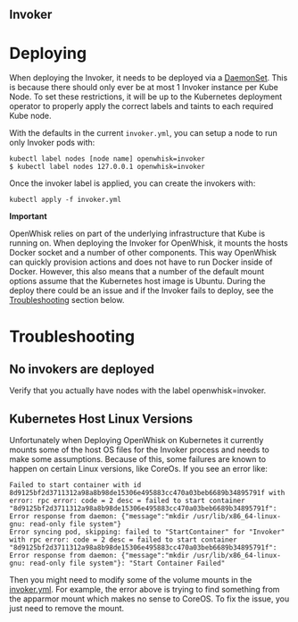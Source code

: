 Invoker
-------

# Deploying

When deploying the Invoker, it needs to be deployed via a
[DaemonSet](https://kubernetes.io/docs/concepts/workloads/controllers/daemonset/).
This is because there should only ever be at most 1 Invoker
instance per Kube Node. To set these restrictions, it will be
up to the Kubernetes deployment operator to properly apply
the correct labels and taints to each required Kube node.

With the defaults in the current `invoker.yml`, you can setup a
node to run only Invoker pods with:

```
kubectl label nodes [node name] openwhisk=invoker
$ kubectl label nodes 127.0.0.1 openwhisk=invoker
```

Once the invoker label is applied, you can create the invokers with:

```
kubectl apply -f invoker.yml
```

**Important**

OpenWhisk relies on part of the underlying infrastructure that Kube
is running on. When deploying the Invoker for OpenWhisk, it mounts the hosts
Docker socket and a number of other components. This way OpenWhisk can
quickly provision actions and does not have to run Docker inside of Docker.
However, this also means that a number of the default mount options assume
that the Kubernetes host image is Ubuntu. During the deploy there could be an
issue and if the Invoker fails to deploy, see the [Troubleshooting](#troubleshooting)
section below.

# Troubleshooting
## No invokers are deployed

Verify that you actually have nodes with the label openwhisk=invoker.

## Kubernetes Host Linux Versions

Unfortunately when Deploying OpenWhisk on Kubernetes it currently mounts some
of the host OS files for the Invoker process and needs to make some assumptions.
Because of this, some failures are known to happen on certain Linux versions,
like CoreOs. If you see an error like:

```
Failed to start container with id 8d9125bf2d3711312a98a8b98de15306e495883cc470a03beb6689b34895791f with error: rpc error: code = 2 desc = failed to start container "8d9125bf2d3711312a98a8b98de15306e495883cc470a03beb6689b34895791f": Error response from daemon: {"message":"mkdir /usr/lib/x86_64-linux-gnu: read-only file system"}
Error syncing pod, skipping: failed to "StartContainer" for "Invoker" with rpc error: code = 2 desc = failed to start container "8d9125bf2d3711312a98a8b98de15306e495883cc470a03beb6689b34895791f": Error response from daemon: {"message":"mkdir /usr/lib/x86_64-linux-gnu: read-only file system"}: "Start Container Failed"
```

Then you might need to modify some of the volume mounts in the
[invoker.yml](invoker.yml). For example,
the error above is trying to find something from the apparmor mount which makes no
sense to CoreOS. To fix the issue, you just need to remove the mount.
